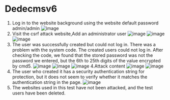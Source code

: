 # Dedecmsv6
1. Log in to the website background using the website default password admin/admin
![image](https://user-images.githubusercontent.com/52815221/194448537-3fbbb2d5-c387-4e75-b364-a697cceb9340.png)
2. Visit the csrf attack website,Add an administrator user
![image](https://user-images.githubusercontent.com/52815221/194448553-128ebd4d-b8be-4f8e-b5f1-cae56822585f.png)
![image](https://user-images.githubusercontent.com/52815221/194448569-b7b1281c-16f8-4395-bbe4-ab9e1802e1aa.png)
![image](https://user-images.githubusercontent.com/52815221/194448690-2ee2e63e-6931-4e83-b2fb-29bb8b8e5ba1.png)
3. The user was successfully created but could not log in. There was a problem with the system code. The created users could not log in. After checking the code, we found that the stored password was not the password we entered, but the 6th to 25th digits of the value encrypted by cmd5.
![image](https://user-images.githubusercontent.com/52815221/194449123-358becda-f6b5-441c-a1fc-ca201cd3799d.png)
![image](https://user-images.githubusercontent.com/52815221/194449130-eb28558c-25b1-4ca9-87a4-ea8adc7dfc52.png)
![image](https://user-images.githubusercontent.com/52815221/194449141-7ea74dc8-02f6-43a1-88ce-323f003aeb24.png)
4.Attack content
![image](https://user-images.githubusercontent.com/52815221/194449355-7a88568a-6f49-4fec-ba47-e7998aad4e5b.png)
![image](https://user-images.githubusercontent.com/52815221/194449367-64892605-afc2-43ce-bfc6-9b4d7d240c09.png)
5. The user who created it has a security authentication string for protection, but it does not seem to verify whether it matches the authentication string in the page.
![image](https://user-images.githubusercontent.com/52815221/194449450-0d782fdf-506a-4bf6-94a1-1d512a059028.png)
6. The websites used in this test have not been attacked, and the test users have been deleted.
